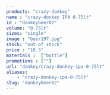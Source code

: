 ```yaml
---
products: "crazy-donkey"
name : "crazy-donkey IPA 0.75lt"
id : "donkeybeer02"
volume: "0.75lt"
sizes: "single"
image : "beer197.jpg"
stock: "out of stock"
price : "10.5"
materials :  ["bottle"]
promotions : [""]
url: "donkey/crazy-donkey-ipa-0-75lt"
aliases: 
    - "crazy-donkey-ipa-0-75lt"
slug: "donkeybeer02"
---
```

